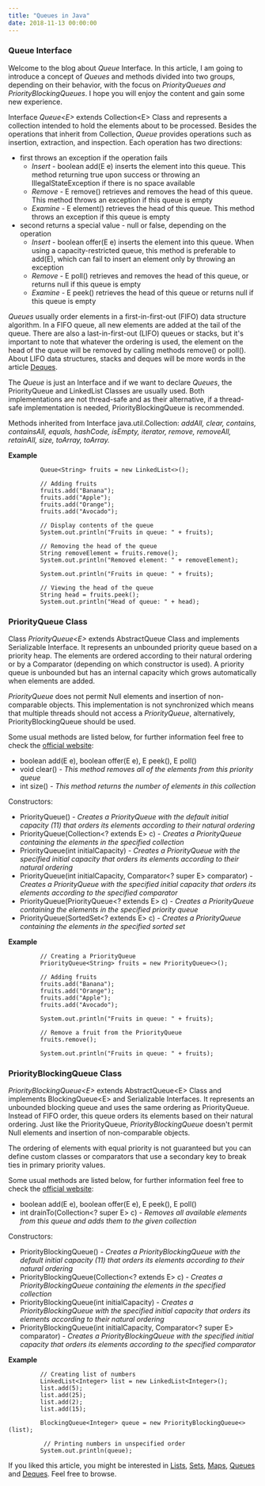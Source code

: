```yaml
---
title: "Queues in Java"
date: 2018-11-13 00:00:00
---
```


### <a href="#queuesInterface" name="queuesInterface"><i class="fa fa-link anchor" aria-hidden="true"></i></a> Queue Interface

Welcome to the blog about *Queue* Interface. In this article, I am going to introduce a concept of *Queues* and methods divided into two groups, depending on their behavior, with the focus on *PriorityQueues and PriorityBlockingQueues*. I hope you will enjoy the content and gain some new experience.

Interface *Queue<E&#xfeff;>* extends Collection<&#xfeff;E> Class and represents a collection intended to hold the elements about to be processed. Besides the operations that inherit from Collection, *Queue* provides operations such as insertion, extraction, and inspection. Each operation has two directions:
* first throws an exception if the operation fails
  * *Insert* - boolean add(E e) inserts the element into this queue. This method returning true upon success or throwing an IllegalStateException if there is no space available
  * *Remove* - E remove() retrieves and removes the head of this queue. This method throws an exception if this queue is empty
  * *Examine* - E element() retrieves the head of this queue. This method throws an exception if this queue is empty
* second returns a special value - null or false, depending on the operation
  * *Insert* - boolean offer(E e) inserts the element into this queue. When using a capacity-restricted queue, this method is preferable to add(E), which can fail to insert an element only by throwing an exception
  * *Remove* - E poll() retrieves and removes the head of this queue, or returns null if this queue is empty
  * *Examine* - E peek() retrieves the head of this queue or returns null if this queue is empty
  
*Queues* usually order elements in a first-in-first-out (FIFO) data structure algorithm. In a FIFO queue, all new elements are added at the tail of the queue. There are also a last-in-first-out (LIFO) queues or stacks, but it's important to note that whatever the ordering is used, the element on the head of the queue will be removed by calling methods remove() or poll(). About LIFO data structures, stacks and deques will be more words in the article <a href="https://programiranjepro.github.io/ivanursul/articles/java/deques">Deques</a>.

The *Queue* is just an Interface and if we want to declare *Queues*, the PriorityQueue and LinkedList Classes are usually used. Both implementations are not thread-safe and as their alternative, if a thread-safe implementation is needed, PriorityBlockingQueue is recommended.

Methods inherited from Interface java.util.Collection: *addAll, clear, contains, containsAll, equals, hashCode, isEmpty, iterator, remove, removeAll, retainAll, size, toArray, toArray.*

**Example**
```
         Queue<String> fruits = new LinkedList<>(); 

         // Adding fruits  
         fruits.add("Banana");
         fruits.add("Apple");
         fruits.add("Orange");
         fruits.add("Avocado");

         // Display contents of the queue
         System.out.println("Fruits in queue: " + fruits); 

         // Removing the head of the queue
         String removeElement = fruits.remove(); 
         System.out.println("Removed element: " + removeElement); 

         System.out.println("Fruits in queue: " + fruits); 

         // Viewing the head of the queue 
         String head = fruits.peek(); 
         System.out.println("Head of queue: " + head); 
```

### <a href="#priorityQueueClass" name="priorityQueueClass"><i class="fa fa-link anchor" aria-hidden="true"></i></a> PriorityQueue Class

Class *PriorityQueue<E&#xfeff;>* extends AbstractQueue<E> Class and implements Serializable Interface. It represents an unbounded priority queue based on a priority heap. The elements are ordered according to their natural ordering or by a Comparator (depending on which constructor is used). A priority queue is unbounded but has an internal capacity which grows automatically when elements are added.
 
*PriorityQueue* does not permit Null elements and insertion of non-comparable objects. This implementation is not synchronized which means that multiple threads should not access a *PriorityQueue*, alternatively, PriorityBlockingQueue should be used.

Some usual methods are listed below, for further information feel free to check the <a href="https://docs.oracle.com/javase/9/docs/api/java/util/PriorityQueue.html">official website</a>:
* boolean add(E e), boolean offer(E e), E peek(), E poll()
* void clear() - *This method removes all of the elements from this priority queue*
* int size() - *This method returns the number of elements in this collection*

Constructors:
* PriorityQueue() - *Creates a PriorityQueue with the default initial capacity (11) that orders its elements according to their natural ordering*
* PriorityQueue(Collection<? extends E> c) - *Creates a PriorityQueue containing the elements in the specified collection*
* PriorityQueue(int initialCapacity) - *Creates a PriorityQueue with the specified initial capacity that orders its elements according to their natural ordering*
* PriorityQueue(int initialCapacity, Comparator<? super E> comparator) - *Creates a PriorityQueue with the specified initial capacity that orders its elements according to the specified comparator*
* PriorityQueue(PriorityQueue<? extends E> c) - *Creates a PriorityQueue containing the elements in the specified priority queue*
* PriorityQueue(SortedSet<? extends E> c) - *Creates a PriorityQueue containing the elements in the specified sorted set*

**Example**
```
         // Creating a PriorityQueue
         PriorityQueue<String> fruits = new PriorityQueue<>();

         // Adding fruits
         fruits.add("Banana");
         fruits.add("Orange");
         fruits.add("Apple");
         fruits.add("Avocado");

         System.out.println("Fruits in queue: " + fruits);

         // Remove a fruit from the PriorityQueue
         fruits.remove();

         System.out.println("Fruits in queue: " + fruits);  
```


### <a href="#priorityBlockingQueueClass" name="priorityBlockingQueueClass"><i class="fa fa-link anchor" aria-hidden="true"></i></a> PriorityBlockingQueue Class

*PriorityBlockingQueue<E&#xfeff;>* extends AbstractQueue<E&#xfeff;> Class and implements BlockingQueue<E&#xfeff;> and Serializable Interfaces. It represents an unbounded blocking queue and uses the same ordering as PriorityQueue. Instead of FIFO order, this queue orders its elements based on their natural ordering. Just like the PriorityQueue, *PriorityBlockingQueue* doesn't permit Null elements and insertion of non-comparable objects.
 
The ordering of elements with equal priority is not guaranteed but you can define custom classes or comparators that use a secondary key to break ties in primary priority values.

Some usual methods are listed below, for further information feel free to check the <a href="https://docs.oracle.com/javase/7/docs/api/java/util/concurrent/PriorityBlockingQueue.html">official website</a>:
* boolean add(E e), boolean offer(E e), E peek(), E poll()
* int	drainTo(Collection<? super E> c) - *Removes all available elements from this queue and adds them to the given collection*

Constructors:
* PriorityBlockingQueue() - *Creates a PriorityBlockingQueue with the default initial capacity (11) that orders its elements according to their natural ordering*
* PriorityBlockingQueue(Collection<? extends E> c) - *Creates a PriorityBlockingQueue containing the elements in the specified collection*
* PriorityBlockingQueue(int initialCapacity) - *Creates a PriorityBlockingQueue with the specified initial capacity that orders its elements according to their natural ordering*
* PriorityBlockingQueue(int initialCapacity, Comparator<? super E> comparator) - *Creates a PriorityBlockingQueue with the specified initial capacity that orders its elements according to the specified comparator*

**Example**
```
         // Creating list of numbers
         LinkedList<Integer> list = new LinkedList<Integer>();
         list.add(5);
         list.add(25);
         list.add(2);
         list.add(15);    	
    	
         BlockingQueue<Integer> queue = new PriorityBlockingQueue<>(list);

          // Printing numbers in unspecified order
         System.out.println(queue);
```

If you liked this article, you might be interested in <a href="https://ivanursul.com/articles/java/lists">Lists</a>, <a href="https://ivanursul.com/articles/java/sets">Sets</a>, <a href="https://ivanursul.com/articles/java/maps">Maps</a>, <a href="https://ivanursul.com/articles/java/queues">Queues</a> and <a href="https://ivanursul.com/articles/java/deques">Deques</a>. Feel free to browse.
